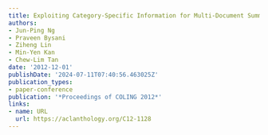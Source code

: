 ```yaml
---
title: Exploiting Category-Specific Information for Multi-Document Summarization
authors:
- Jun-Ping Ng
- Praveen Bysani
- Ziheng Lin
- Min-Yen Kan
- Chew-Lim Tan
date: '2012-12-01'
publishDate: '2024-07-11T07:40:56.463025Z'
publication_types:
- paper-conference
publication: '*Proceedings of COLING 2012*'
links:
- name: URL
  url: https://aclanthology.org/C12-1128
---
```

